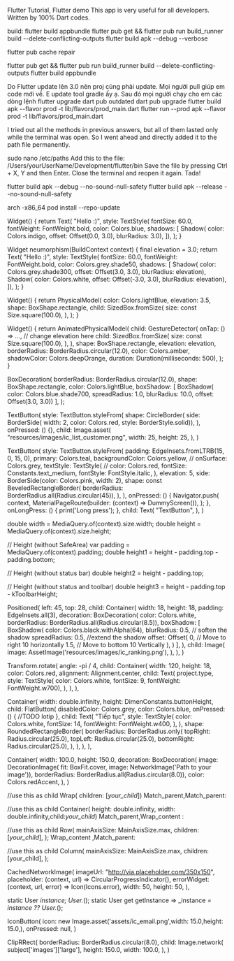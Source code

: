 Flutter Tutorial, Flutter demo
This app is very useful for all developers. Written by 100% Dart codes.


build: 
flutter build appbundle
flutter pub get && flutter pub run build_runner build --delete-conflicting-outputs
flutter build apk --debug --verbose

flutter pub cache repair


flutter pub get && flutter pub run build_runner build --delete-conflicting-outputs
flutter build appbundle

Do Flutter update lên 3.0 nên proj cũng phải update. Mọi người pull giúp em code mới về. E update tool gradle ấy ạ. Sau đó mọi người chạy cho em các dòng lệnh
flutter upgrade
dart pub outdated
dart pub upgrade
flutter build apk --flavor prod -t lib/flavors/prod_main.dart
flutter run --prod apk --flavor prod -t lib/flavors/prod_main.dart

I tried out all the methods in previous answers, but all of them lasted only while the terminal was open. So I went ahead and directly added it to the path file permanently.

sudo nano /etc/paths
Add this to the file:
/Users/yourUserName/Development/flutter/bin
Save the file by pressing Ctrl + X, Y and then Enter. Close the terminal and reopen it again. Tada!

flutter build apk --debug --no-sound-null-safety
flutter build apk --release --no-sound-null-safety

arch -x86_64 pod install --repo-update


Widget() {
return Text(
"Hello :)",
style: TextStyle(
fontSize: 60.0,
fontWeight: FontWeight.bold,
color: Colors.blue,
shadows: [
Shadow(
color: Colors.indigo, offset: Offset(0.0, 3.0), blurRadius: 3.0),
]),
);
}

Widget neumorphism(BuildContext context) {
final elevation = 3.0;
return Text(
"Hello :)",
style: TextStyle(
fontSize: 60.0,
fontWeight: FontWeight.bold,
color: Colors.grey.shade50,
shadows: [
Shadow(
color: Colors.grey.shade300,
offset: Offset(3.0, 3.0),
blurRadius: elevation),
Shadow(
color: Colors.white,
offset: Offset(-3.0, 3.0),
blurRadius: elevation),
]),
);
}


Widget() {
return PhysicalModel(
color: Colors.lightBlue,
elevation: 3.5,
shape: BoxShape.rectangle,
child: SizedBox.fromSize(
size: const Size.square(100.0),
),
);
}


Widget() {
return AnimatedPhysicalModel(
child: GestureDetector(
onTap: () => ..., // change elevation here
child: SizedBox.fromSize(
size: const Size.square(100.0),
),
),
shape: BoxShape.rectangle,
elevation: elevation,
borderRadius: BorderRadius.circular(12.0),
color: Colors.amber,
shadowColor: Colors.deepOrange,
duration: Duration(milliseconds: 500),
);
}


BoxDecoration(
borderRadius: BorderRadius.circular(12.0),
shape: BoxShape.rectangle,
color: Colors.lightBlue,
boxShadow: [
BoxShadow(
color: Colors.blue.shade700,
spreadRadius: 1.0,
blurRadius: 10.0,
offset: Offset(3.0, 3.0))
],
);



TextButton(
style: TextButton.styleFrom(
shape: CircleBorder(
side: BorderSide(
width: 2, color: Colors.red, style: BorderStyle.solid)),
),
onPressed: () {},
child: Image.asset(
"resources/images/ic_list_customer.png",
width: 25,
height: 25,
),
)

TextButton(
style: TextButton.styleFrom(
padding: EdgeInsets.fromLTRB(15, 0, 15, 0),
primary: Colors.teal,
backgroundColor: Colors.yellow,
// onSurface: Colors.grey,
textStyle: TextStyle(
// color: Colors.red,
fontSize: Constants.text_medium,
fontStyle: FontStyle.italic,
),
elevation: 5,
side: BorderSide(color: Colors.pink, width: 2),
shape: const BeveledRectangleBorder(
borderRadius: BorderRadius.all(Radius.circular(45)),
),
),
onPressed: () {
Navigator.push(
context,
MaterialPageRoute(builder: (context) => DummyScreen()),
);
},
onLongPress: () {
print('Long press');
},
child: Text(
"TextButton",
),
)

double width = MediaQuery.of(context).size.width;
double height = MediaQuery.of(context).size.height;

// Height (without SafeArea)
var padding = MediaQuery.of(context).padding;
double height1 = height - padding.top - padding.bottom;

// Height (without status bar)
double height2 = height - padding.top;

// Height (without status and toolbar)
double height3 = height - padding.top - kToolbarHeight;


Positioned(
left: 45,
top: 28,
child: Container(
width: 18,
height: 18,
padding: EdgeInsets.all(3),
decoration: BoxDecoration(
color: Colors.white,
borderRadius: BorderRadius.all(Radius.circular(8.5)),
boxShadow: [
BoxShadow(
color: Colors.black.withAlpha(64),
blurRadius: 0.5, // soften the shadow
spreadRadius: 0.5, //extend the shadow
offset: Offset(
0, // Move to right 10  horizontally
1.5, // Move to bottom 10 Vertically
),
)
],
),
child: Image(
image: AssetImage('resources/images/ic_ranking.png'),
),
),
)


Transform.rotate(
angle: -pi / 4,
child: Container(
width: 120,
height: 18,
color: Colors.red,
alignment: Alignment.center,
child: Text(
project.type,
style: TextStyle(
color: Colors.white,
fontSize: 9,
fontWeight: FontWeight.w700),
),
),
),



Container(
width: double.infinity,
height: DimenConstants.buttonHeight,
child: FlatButton(
disabledColor: Colors.grey,
color: Colors.blue,
onPressed: () {
//TODO lotip
},
child: Text(
"Tiếp tục",
style: TextStyle(
color: Colors.white,
fontSize: 14,
fontWeight: FontWeight.w400,
),
),
shape: RoundedRectangleBorder(
borderRadius: BorderRadius.only(
topRight: Radius.circular(25.0),
topLeft: Radius.circular(25.0),
bottomRight: Radius.circular(25.0),
),
),
),
),


Container(
width: 100.0,
height: 150.0,
decoration: BoxDecoration(
image: DecorationImage(
fit: BoxFit.cover, image: NetworkImage('Path to your image')),
borderRadius: BorderRadius.all(Radius.circular(8.0)),
color: Colors.redAccent,
),
)
			  

//use this as child
Wrap(
children: <Widget>[*your_child*])
Match_parent,Match_parent:

//use this as child
Container(
height: double.infinity,
width: double.infinity,child:*your_child*)
Match_parent,Wrap_content :

//use this as child
Row(
mainAxisSize: MainAxisSize.max,
children: <Widget>[*your_child*],
);
Wrap_content ,Match_parent:

//use this as child
Column(
mainAxisSize: MainAxisSize.max,
children: <Widget>[your_child],
);


CachedNetworkImage(
imageUrl: "http://via.placeholder.com/350x150",
placeholder: (context, url) => CircularProgressIndicator(),
errorWidget: (context, url, error) => Icon(Icons.error),
width: 50,
height: 50,
),


static User _instance;
User._();
static User get getInstance => _instance = _instance ?? User._();

IconButton(
icon: new Image.asset('assets/ic_email.png',width: 15.0,height: 15.0,),
onPressed: null,
)

ClipRRect(
borderRadius: BorderRadius.circular(8.0),
child: Image.network(
subject['images']['large'],
height: 150.0,
width: 100.0,
),
)
